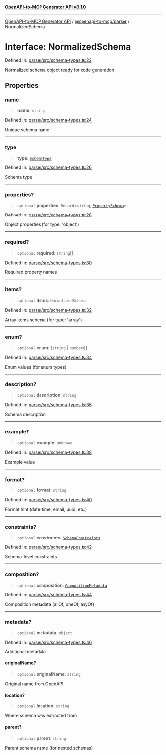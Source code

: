 [**OpenAPI-to-MCP Generator API v0.1.0**](../../../README.md)

***

[OpenAPI-to-MCP Generator API](../../../modules.md) / [@openapi-to-mcp/parser](../README.md) / NormalizedSchema

# Interface: NormalizedSchema

Defined in: [parser/src/schema-types.ts:22](https://github.com/salacoste/openapi-mcp-generator/blob/fda5c6400a831cddbad9eacd652e11b2f7410b22/packages/parser/src/schema-types.ts#L22)

Normalized schema object ready for code generation

## Properties

### name

> **name**: `string`

Defined in: [parser/src/schema-types.ts:24](https://github.com/salacoste/openapi-mcp-generator/blob/fda5c6400a831cddbad9eacd652e11b2f7410b22/packages/parser/src/schema-types.ts#L24)

Unique schema name

***

### type

> **type**: [`SchemaType`](../type-aliases/SchemaType.md)

Defined in: [parser/src/schema-types.ts:26](https://github.com/salacoste/openapi-mcp-generator/blob/fda5c6400a831cddbad9eacd652e11b2f7410b22/packages/parser/src/schema-types.ts#L26)

Schema type

***

### properties?

> `optional` **properties**: `Record`\<`string`, [`PropertySchema`](PropertySchema.md)\>

Defined in: [parser/src/schema-types.ts:28](https://github.com/salacoste/openapi-mcp-generator/blob/fda5c6400a831cddbad9eacd652e11b2f7410b22/packages/parser/src/schema-types.ts#L28)

Object properties (for type: 'object')

***

### required?

> `optional` **required**: `string`[]

Defined in: [parser/src/schema-types.ts:30](https://github.com/salacoste/openapi-mcp-generator/blob/fda5c6400a831cddbad9eacd652e11b2f7410b22/packages/parser/src/schema-types.ts#L30)

Required property names

***

### items?

> `optional` **items**: `NormalizedSchema`

Defined in: [parser/src/schema-types.ts:32](https://github.com/salacoste/openapi-mcp-generator/blob/fda5c6400a831cddbad9eacd652e11b2f7410b22/packages/parser/src/schema-types.ts#L32)

Array items schema (for type: 'array')

***

### enum?

> `optional` **enum**: (`string` \| `number`)[]

Defined in: [parser/src/schema-types.ts:34](https://github.com/salacoste/openapi-mcp-generator/blob/fda5c6400a831cddbad9eacd652e11b2f7410b22/packages/parser/src/schema-types.ts#L34)

Enum values (for enum types)

***

### description?

> `optional` **description**: `string`

Defined in: [parser/src/schema-types.ts:36](https://github.com/salacoste/openapi-mcp-generator/blob/fda5c6400a831cddbad9eacd652e11b2f7410b22/packages/parser/src/schema-types.ts#L36)

Schema description

***

### example?

> `optional` **example**: `unknown`

Defined in: [parser/src/schema-types.ts:38](https://github.com/salacoste/openapi-mcp-generator/blob/fda5c6400a831cddbad9eacd652e11b2f7410b22/packages/parser/src/schema-types.ts#L38)

Example value

***

### format?

> `optional` **format**: `string`

Defined in: [parser/src/schema-types.ts:40](https://github.com/salacoste/openapi-mcp-generator/blob/fda5c6400a831cddbad9eacd652e11b2f7410b22/packages/parser/src/schema-types.ts#L40)

Format hint (date-time, email, uuid, etc.)

***

### constraints?

> `optional` **constraints**: [`SchemaConstraints`](SchemaConstraints.md)

Defined in: [parser/src/schema-types.ts:42](https://github.com/salacoste/openapi-mcp-generator/blob/fda5c6400a831cddbad9eacd652e11b2f7410b22/packages/parser/src/schema-types.ts#L42)

Schema-level constraints

***

### composition?

> `optional` **composition**: [`CompositionMetadata`](CompositionMetadata.md)

Defined in: [parser/src/schema-types.ts:44](https://github.com/salacoste/openapi-mcp-generator/blob/fda5c6400a831cddbad9eacd652e11b2f7410b22/packages/parser/src/schema-types.ts#L44)

Composition metadata (allOf, oneOf, anyOf)

***

### metadata?

> `optional` **metadata**: `object`

Defined in: [parser/src/schema-types.ts:46](https://github.com/salacoste/openapi-mcp-generator/blob/fda5c6400a831cddbad9eacd652e11b2f7410b22/packages/parser/src/schema-types.ts#L46)

Additional metadata

#### originalName?

> `optional` **originalName**: `string`

Original name from OpenAPI

#### location?

> `optional` **location**: `string`

Where schema was extracted from

#### parent?

> `optional` **parent**: `string`

Parent schema name (for nested schemas)
